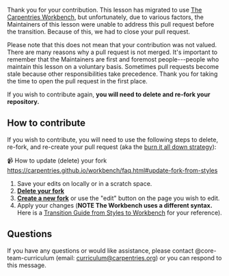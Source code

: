 Thank you for your contribution. This lesson has migrated to use [The Carpentries Workbench][workbench], but unfortunately, due to various factors, the Maintainers of this lesson were unable to address this pull request before the transition. Because of this, we had to close your pull request.

Please note that this does not mean that your contribution was not valued. There are many reasons why a pull request is not merged. It's important to remember that the Maintainers are first and foremost people---people who maintain this lesson on a voluntary basis. Sometimes pull requests become stale because other responsibilities take precedence. Thank you for taking the time to open the pull request in the first place.

If you wish to contribute again, **you will need to delete and re-fork your repository.**

## How to contribute

If you wish to contribute, you will need to use the following steps to delete,
re-fork, and re-create your pull request (aka the [burn it all down
strategy](https://happygitwithr.com/burn.html)):

:video_camera: How to update (delete) your fork <https://carpentries.github.io/workbench/faq.html#update-fork-from-styles>

1. Save your edits on locally or in a scratch space.
2. **[Delete your fork](https://docs.github.com/en/repositories/creating-and-managing-repositories/deleting-a-repository)** 
3. **[Create a new fork](https://docs.github.com/en/get-started/quickstart/fork-a-repo)** or use the "edit" button on the page you wish to edit.
4. Apply your changes (**NOTE The Workbench uses a different syntax.** Here is a [Transition Guide from Styles to Workbench](https://carpentries.github.io/workbench/transition-guide.html) for your reference).

## Questions

If you have any questions or would like assistance, please contact @core-team-curriculum (email: curriculum@carpentries.org) or you can respond to this message.

[workbench]: https://carpentries.github.io/workbench
